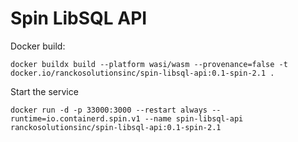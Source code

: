 # Spin LibSQL API

Docker build:

```shell
docker buildx build --platform wasi/wasm --provenance=false -t docker.io/ranckosolutionsinc/spin-libsql-api:0.1-spin-2.1 .
```

Start the service

```shell
docker run -d -p 33000:3000 --restart always --runtime=io.containerd.spin.v1 --name spin-libsql-api ranckosolutionsinc/spin-libsql-api:0.1-spin-2.1

``` 